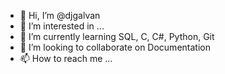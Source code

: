 - 👋 Hi, I’m @djgalvan
- 👀 I’m interested in ...
- 🌱 I’m currently learning SQL, C, C#, Python, Git
- 💞️ I’m looking to collaborate on Documentation
- 📫 How to reach me ...

<!---
djgalvan/djgalvan is a ✨ special ✨ repository because its `README.md` (this file) appears on your GitHub profile.
You can click the Preview link to take a look at your changes.
--->
